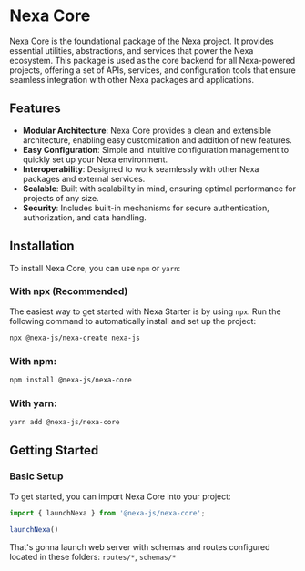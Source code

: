 # **Nexa Core**

Nexa Core is the foundational package of the Nexa project. It provides essential utilities, abstractions, and services that power the Nexa ecosystem. This package is used as the core backend for all Nexa-powered projects, offering a set of APIs, services, and configuration tools that ensure seamless integration with other Nexa packages and applications.

## **Features**

- **Modular Architecture**: Nexa Core provides a clean and extensible architecture, enabling easy customization and addition of new features.
- **Easy Configuration**: Simple and intuitive configuration management to quickly set up your Nexa environment.
- **Interoperability**: Designed to work seamlessly with other Nexa packages and external services.
- **Scalable**: Built with scalability in mind, ensuring optimal performance for projects of any size.
- **Security**: Includes built-in mechanisms for secure authentication, authorization, and data handling.

## **Installation**

To install Nexa Core, you can use `npm` or `yarn`:

### With npx (Recommended)

The easiest way to get started with Nexa Starter is by using `npx`. Run the following command to automatically install and set up the project:

```bash
npx @nexa-js/nexa-create nexa-js
```

### With npm:

```bash
npm install @nexa-js/nexa-core
```

### With yarn:

```bash
yarn add @nexa-js/nexa-core
```

## Getting Started

### Basic Setup

To get started, you can import Nexa Core into your project:

```javascript
import { launchNexa } from '@nexa-js/nexa-core';

launchNexa()
```

That's gonna launch web server with schemas and routes configured located in these folders: `routes/*`, `schemas/*`